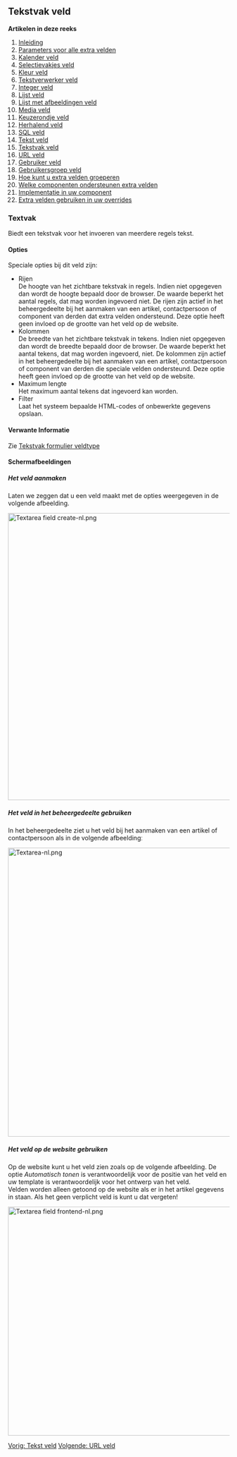 <!-- Filename: J3.x:Adding_custom_fields/Textarea_Field / Display title: Toevoegen extra velden/Tekstvak veld -->

## Tekstvak veld

**Artikelen in deze reeks**

1.  [Inleiding](https://docs.joomla.org/J3.x:Adding_custom_fields "Special:MyLanguage/J3.x:Adding custom fields")
2.  [Parameters voor alle extra
    velden](https://docs.joomla.org/J3.x:Adding_custom_fields/Parameters_for_all_Custom_Fields "Special:MyLanguage/J3.x:Adding custom fields/Parameters for all Custom Fields")
3.  [Kalender
    veld](https://docs.joomla.org/J3.x:Adding_custom_fields/Calendar_Field "Special:MyLanguage/J3.x:Adding custom fields/Calendar Field")
4.  [Selectievakjes
    veld](https://docs.joomla.org/J3.x:Adding_custom_fields/Checkboxes_Field "Special:MyLanguage/J3.x:Adding custom fields/Checkboxes Field")
5.  [Kleur
    veld](https://docs.joomla.org/J3.x:Adding_custom_fields/Color_Field "Special:MyLanguage/J3.x:Adding custom fields/Color Field")
6.  [Tekstverwerker
    veld](https://docs.joomla.org/J3.x:Adding_custom_fields/Editor_Field "Special:MyLanguage/J3.x:Adding custom fields/Editor Field")
7.  [Integer
    veld](https://docs.joomla.org/J3.x:Adding_custom_fields/Integer_Field "Special:MyLanguage/J3.x:Adding custom fields/Integer Field")
8.  [Lijst
    veld](https://docs.joomla.org/J3.x:Adding_custom_fields/List_Field "Special:MyLanguage/J3.x:Adding custom fields/List Field")
9.  [Lijst met afbeeldingen
    veld](https://docs.joomla.org/J3.x:Adding_custom_fields/ListOfImages_Field "Special:MyLanguage/J3.x:Adding custom fields/ListOfImages Field")
10. [Media
    veld](https://docs.joomla.org/J3.x:Adding_custom_fields/Media_Field "Special:MyLanguage/J3.x:Adding custom fields/Media Field")
11. [Keuzerondje
    veld](https://docs.joomla.org/J3.x:Adding_custom_fields/Radio_Field "Special:MyLanguage/J3.x:Adding custom fields/Radio Field")
12. [Herhalend
    veld](https://docs.joomla.org/J3.x:Adding_custom_fields/Repeatable_Field "Special:MyLanguage/J3.x:Adding custom fields/Repeatable Field")
13. [SQL
    veld](https://docs.joomla.org/J3.x:Adding_custom_fieldshttps://docs.joomla.org/J3.x:Adding%20custom%20fields/Sql%20Field)
14. [Tekst
    veld](https://docs.joomla.org/J3.x:Adding_custom_fields/Text_Field "Special:MyLanguage/J3.x:Adding custom fields/Text Field")
15. [Tekstvak
    veld](https://docs.joomla.org/J3.x:Adding_custom_fields/Textarea_Field "Special:MyLanguage/J3.x:Adding custom fields/Textarea Field")
16. [URL
    veld](https://docs.joomla.org/J3.x:Adding_custom_fields/Url_Field "Special:MyLanguage/J3.x:Adding custom fields/Url Field")
17. [Gebruiker
    veld](https://docs.joomla.org/J3.x:Adding_custom_fields/User_Field "Special:MyLanguage/J3.x:Adding custom fields/User Field")
18. [Gebruikersgroep
    veld](https://docs.joomla.org/J3.x:Adding_custom_fields/Usergroup_Field "Special:MyLanguage/J3.x:Adding custom fields/Usergroup Field")
19. [Hoe kunt u extra velden
    groeperen](https://docs.joomla.org/J3.x:Adding_custom_fields/How%CC%9E_can_you_group_custom_fields "Special:MyLanguage/J3.x:Adding custom fields/How̞ can you group custom fields")
20. [Welke componenten ondersteunen extra
    velden](https://docs.joomla.org/J3.x:Adding_custom_fields/What_components_are_supporting_custom_fields "Special:MyLanguage/J3.x:Adding custom fields/What components are supporting custom fields")
21. [Implementatie in uw
    component](https://docs.joomla.org/J3.x:Adding_custom_fields/Implement_into_your_component "Special:MyLanguage/J3.x:Adding custom fields/Implement into your component")
22. [Extra velden gebruiken in uw
    overrides](https://docs.joomla.org/J3.x:Adding_custom_fields/Overrides "Special:MyLanguage/J3.x:Adding custom fields/Overrides")

### Textvak

Biedt een tekstvak voor het invoeren van meerdere regels tekst.

#### Opties

Speciale opties bij dit veld zijn:

- Rijen  
  De hoogte van het zichtbare tekstvak in regels. Indien niet opgegeven
  dan wordt de hoogte bepaald door de browser. De waarde beperkt het
  aantal regels, dat mag worden ingevoerd niet. De rijen zijn actief in
  het beheergedeelte bij het aanmaken van een artikel, contactpersoon of
  component van derden dat extra velden ondersteund. Deze optie heeft
  geen invloed op de grootte van het veld op de website.
- Kolommen  
  De breedte van het zichtbare tekstvak in tekens. Indien niet opgegeven
  dan wordt de breedte bepaald door de browser. De waarde beperkt het
  aantal tekens, dat mag worden ingevoerd, niet. De kolommen zijn actief
  in het beheergedeelte bij het aanmaken van een artikel, contactpersoon
  of component van derden die speciale velden ondersteund. Deze optie
  heeft geen invloed op de grootte van het veld op de website.
- Maximum lengte  
  Het maximum aantal tekens dat ingevoerd kan worden.
- Filter  
  Laat het systeem bepaalde HTML-codes of onbewerkte gegevens opslaan.

#### Verwante Informatie

Zie [Tekstvak formulier
veldtype](https://docs.joomla.org/Textarea_form_field_type "Special:MyLanguage/Textarea form field type")

#### Schermafbeeldingen

##### Het veld aanmaken

Laten we zeggen dat u een veld maakt met de opties weergegeven in de
volgende afbeelding.

<img
src="https://docs.joomla.org/images/thumb/7/73/Textarea_field_create-nl.png/800px-Textarea_field_create-nl.png"
decoding="async"
srcset="https://docs.joomla.org/images/7/73/Textarea_field_create-nl.png 1.5x"
data-file-width="1157" data-file-height="942" width="800" height="651"
alt="Textarea field create-nl.png" />

##### Het veld in het beheergedeelte gebruiken

In het beheergedeelte ziet u het veld bij het aanmaken van een artikel
of contactpersoon als in de volgende afbeeldingː

<img
src="https://docs.joomla.org/images/thumb/4/4b/Textarea-nl.png/800px-Textarea-nl.png"
decoding="async"
srcset="https://docs.joomla.org/images/4/4b/Textarea-nl.png 1.5x"
data-file-width="1155" data-file-height="946" width="800" height="655"
alt="Textarea-nl.png" />

##### Het veld op de website gebruiken

Op de website kunt u het veld zien zoals op de volgende afbeelding. De
optie *Automatisch tonen* is verantwoordelijk voor de positie van het
veld en uw template is verantwoordelijk voor het ontwerp van het veld.  
Velden worden alleen getoond op de website als er in het artikel
gegevens in staan. Als het geen verplicht veld is kunt u dat vergetenǃ

<img
src="https://docs.joomla.org/images/thumb/0/09/Textarea_field_frontend-nl.png/800px-Textarea_field_frontend-nl.png"
decoding="async"
srcset="https://docs.joomla.org/images/0/09/Textarea_field_frontend-nl.png 1.5x"
data-file-width="1038" data-file-height="673" width="800" height="519"
alt="Textarea field frontend-nl.png" />

<a href="https://docs.joomla.org/J3.x:Adding_custom_fields/Text_Field"
id="content-button" class="button expand success">Vorig: Tekst veld</a>
<a href="https://docs.joomla.org/J3.x:Adding_custom_fields/Url_Field"
id="content-button" class="button expand">Volgende: URL veld</a>
